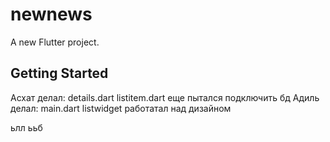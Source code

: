 # newnews

A new Flutter project.

## Getting Started

Асхат делал:
details.dart
listitem.dart
еще пытался подключить бд
Адиль делал:
main.dart
listwidget
работатал над дизайном

ьлл
ььб